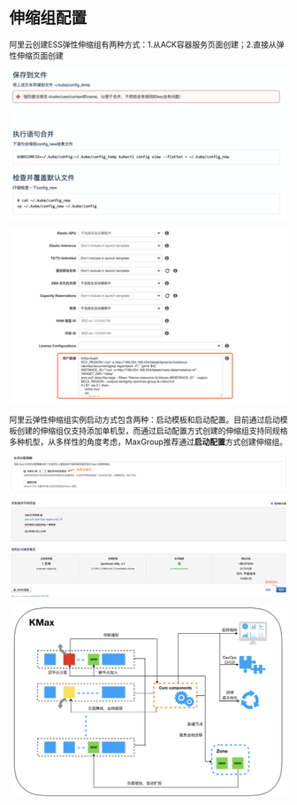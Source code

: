 # 伸缩组配置

阿里云创建ESS弹性伸缩组有两种方式：1.从ACK容器服务页面创建；2.直接从弹性伸缩页面创建

![&#x4ECE;ACK&#x5BB9;&#x5668;&#x670D;&#x52A1;&#x9875;&#x9762;&#x521B;&#x5EFA;](../../../../.gitbook/assets/image%20%2843%29.png)

![&#x4ECE;&#x4F38;&#x7F29;&#x7EC4;&#x7BA1;&#x7406;&#x9875;&#x9762;&#x521B;&#x5EFA;](../../../../.gitbook/assets/image%20%2834%29.png)

阿里云弹性伸缩组实例启动方式包含两种：启动模板和启动配置。目前通过启动模板创建的伸缩组仅支持添加单机型，而通过启动配置方式创建的伸缩组支持同规格多种机型，从多样性的角度考虑，MaxGroup推荐通过**启动配置**方式创建伸缩组。

![](../../../../.gitbook/assets/image%20%2811%29.png)

![](../../../../.gitbook/assets/image%20%2844%29.png)



